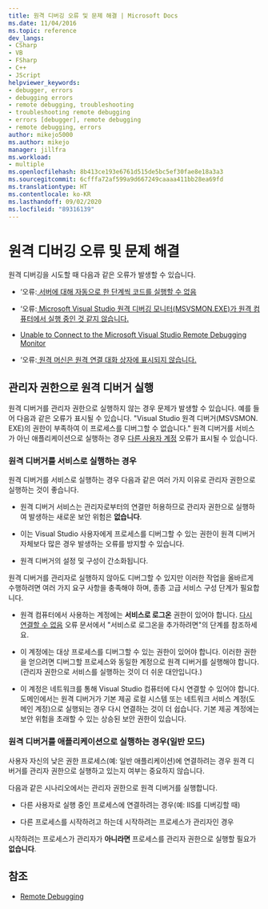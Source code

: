 ```yaml
---
title: 원격 디버깅 오류 및 문제 해결 | Microsoft Docs
ms.date: 11/04/2016
ms.topic: reference
dev_langs:
- CSharp
- VB
- FSharp
- C++
- JScript
helpviewer_keywords:
- debugger, errors
- debugging errors
- remote debugging, troubleshooting
- troubleshooting remote debugging
- errors [debugger], remote debugging
- remote debugging, errors
author: mikejo5000
ms.author: mikejo
manager: jillfra
ms.workload:
- multiple
ms.openlocfilehash: 8b413ce193e6761d515de5bc5ef30fae8e18a3a3
ms.sourcegitcommit: 6cfffa72af599a9d667249caaaa411bb28ea69fd
ms.translationtype: HT
ms.contentlocale: ko-KR
ms.lasthandoff: 09/02/2020
ms.locfileid: "89316139"
---
```

# <a name="remote-debugging-errors-and-troubleshooting"></a>원격 디버깅 오류 및 문제 해결

원격 디버깅을 시도할 때 다음과 같은 오류가 발생할 수 있습니다.

- ‘오류:[ 서버에 대해 자동으로 한 단계씩 코드를 실행할 수 없음](../debugger/error-unable-to-automatically-step-into-the-server.md)

- ‘오류:[ Microsoft Visual Studio 원격 디버깅 모니터(MSVSMON.EXE)가 원격 컴퓨터에서 실행 중인 것 같지 않습니다.](error-remote-debugging-monitor-msvsmon-exe-does-not-appear-to-be-running.md)

- [Unable to Connect to the Microsoft Visual Studio Remote Debugging Monitor](../debugger/unable-to-connect-to-the-microsoft-visual-studio-remote-debugging-monitor.md)

- ‘오류:[ 원격 머신은 원격 연결 대화 상자에 표시되지 않습니다.](../debugger/error-remote-machine-does-not-appear-in-a-remote-connections-dialog.md)

## <a name="run-the-remote-debugger-as-an-administrator"></a>관리자 권한으로 원격 디버거 실행

원격 디버거를 관리자 권한으로 실행하지 않는 경우 문제가 발생할 수 있습니다. 예를 들어 다음과 같은 오류가 표시될 수 있습니다. "Visual Studio 원격 디버거(MSVSMON. EXE)의 권한이 부족하여 이 프로세스를 디버그할 수 없습니다." 원격 디버거를 서비스가 아닌 애플리케이션으로 실행하는 경우 [다른 사용자 계정](error-the-microsoft-visual-studio-remote-debugging-monitor-on-the-remote-computer-is-running-as-a-different-user.md) 오류가 표시될 수 있습니다.

### <a name="when-running-the-remote-debugger-as-a-service"></a>원격 디버거를 서비스로 실행하는 경우

원격 디버거를 서비스로 실행하는 경우 다음과 같은 여러 가지 이유로 관리자 권한으로 실행하는 것이 좋습니다.

- 원격 디버거 서비스는 관리자로부터의 연결만 허용하므로 관리자 권한으로 실행하여 발생하는 새로운 보안 위험은 **없습니다**.

- 이는 Visual Studio 사용자에게 프로세스를 디버그할 수 있는 권한이 원격 디버거 자체보다 많은 경우 발생하는 오류를 방지할 수 있습니다.

- 원격 디버거의 설정 및 구성이 간소화됩니다.

원격 디버거를 관리자로 실행하지 않아도 디버그할 수 있지만 이러한 작업을 올바르게 수행하려면 여러 가지 요구 사항을 충족해야 하며, 종종 고급 서비스 구성 단계가 필요합니다.

- 원격 컴퓨터에서 사용하는 계정에는 **서비스로 로그온** 권한이 있어야 합니다. [다시 연결할 수 없음](error-the-visual-studio-remote-debugger-service-on-the-target-computer-cannot-connect-back-to-this-computer.md) 오류 문서에서 "서비스로 로그온을 추가하려면"의 단계를 참조하세요.

- 이 계정에는 대상 프로세스를 디버그할 수 있는 권한이 있어야 합니다. 이러한 권한을 얻으려면 디버그할 프로세스와 동일한 계정으로 원격 디버거를 실행해야 합니다. (관리자 권한으로 서비스를 실행하는 것이 더 쉬운 대안입니다.) 

- 이 계정은 네트워크를 통해 Visual Studio 컴퓨터에 다시 연결할 수 있어야 합니다. 도메인에서는 원격 디버거가 기본 제공 로컬 시스템 또는 네트워크 서비스 계정(도메인 계정)으로 실행되는 경우 다시 연결하는 것이 더 쉽습니다. 기본 제공 계정에는 보안 위험을 초래할 수 있는 상승된 보안 권한이 있습니다.

### <a name="when-running-the-remote-debugger-as-an-application-normal-mode"></a>원격 디버거를 애플리케이션으로 실행하는 경우(일반 모드)

사용자 자신의 낮은 권한 프로세스(예: 일반 애플리케이션)에 연결하려는 경우 원격 디버거를 관리자 권한으로 실행하고 있는지 여부는 중요하지 않습니다.

다음과 같은 시나리오에서는 관리자 권한으로 원격 디버거를 실행합니다.

- 다른 사용자로 실행 중인 프로세스에 연결하려는 경우(예: IIS를 디버깅할 때)

- 다른 프로세스를 시작하려고 하는데 시작하려는 프로세스가 관리자인 경우

시작하려는 프로세스가 관리자가 **아니라면** 프로세스를 관리자 권한으로 실행할 필요가 **없습니다**.

## <a name="see-also"></a>참조
- [Remote Debugging](../debugger/remote-debugging.md)